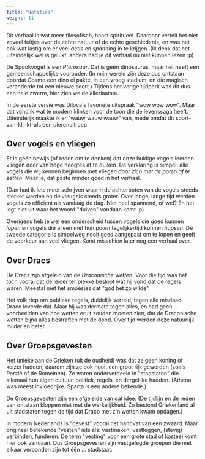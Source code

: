 ```yaml
---
title: "Notities"
weight: 11
---
```


Dit verhaal is wat meer filosofisch, haast spiritueel. Daardoor vertelt het niet zoveel feitjes over de echte natuur of de echte geschiedenis, en was het ook wat lastig om er veel _actie_ en _spanning_ in te krijgen. (Ik denk dat het uiteindelijk wel is gelukt, anders had je dit verhaal nu niet kunnen lezen :p)

De Spookvogel is een _Pterosaur_. Dat is géén dinosaurus, maar het heeft een gemeenschappelijke voorouder. (In mijn wereld zijn deze dus ontstaan doordat Cosmo een dino ei pakte, in een vroeg stadium, en die magisch veranderde tot een nieuwe soort.) Tijdens het vorige tijdperk was dit dus een hele zwerm, hier zien we de allerlaatste.

In de eerste versie was Dilova's favoriete uitspraak "wow wow wow". Maar dat vond ik wat té modern klinken voor de toon die de levenssaga heeft. Uiteindelijk maakte ik er "wauw wauw wauw" van, mede omdat dit soort-van-klinkt-als een dierenuitroep.

## Over vogels en vliegen 
Er is géén bewijs (of reden om te denken) dat onze huidige vogels leerden vliegen door van hoge hoogtes af te duiken. De verklaring is simpel: alle vogels die wij kennen beginnen met vliegen _door zich met de poten af te zetten_. Maar ja, dat paste minder goed in het verhaal. 

(Dan had ik iets moet schrijven waarin de achterpoten van de vogels steeds sterker werden en de vleugels steeds groter. Over lange, lange tijd werden vogels zo efficient als vandaag de dag. Niet heel spannend, of wel? En het legt niet uit waar het woord "duiven" vandaan komt :p)

Overigens heb je wel een onderscheid tussen vogels die goed kunnen _lopen_ en vogels die alleen met hun poten tegelijkertijd kunnen _hupsen_. De tweede categorie is simpelweg nooit goed aangepast om te lopen en geeft de voorkeur aan veel vliegen. Komt misschien later nog een verhaal over.

## Over Dracs
De Dracs zijn afgeleid van de _Draconische wetten_. Voor die tijd was het toch vooral dat de leider ter plekke besloot wat hij vond dat de regels waren. Meestal met het smoesjes dat "god het zo wilde". 

Het volk riep om publieke regels, duidelijk verteld, tegen alle misdaad. Draco leverde dat. Maar hij was dermate tegen alles, en had geen voorbeelden van hoe wetten eruit zouden moeten zien, dat de Draconische wetten bijna alles bestraften met de dood. Over tijd werden deze natuurlijk milder en beter.

## Over Groepsgevesten
Het unieke aan de Grieken (uit de oudheid) was dat ze geen koning of keizer hadden, daarom zijn ze ook nooit een groot rijk geworden (zoals Perzië of de Romeinen). Ze waren onderverdeeld in "stadstaten" die allemaal hun eigen cultuur, politiek, regels, en dergelijke hadden. (Athena was meest invloedrijke. Sparta is een andere bekende.)

De Groepsgevesten zijn een afgeleide van dat idee. (De tijdlijn en de reden van ontstaan kloppen niet met de werkelijkheid. Zo bestond Griekenland al uit stadstaten tegen de tijd dat Draco met z'n wetten kwam opdagen.)

In modern Nederlands is "gevest" vooral het handvat van een zwaard. Maar origineel betekende "vesten" iets als: vastmaken, vastleggen, (stevig) verbinden, funderen. De term "vesting" voor een grote stad of kasteel komt hier ook vandaan. Dus Groepsgevesten zijn vastgelegde groepen die met elkaar verbonden zijn tot één ... stadstaat.